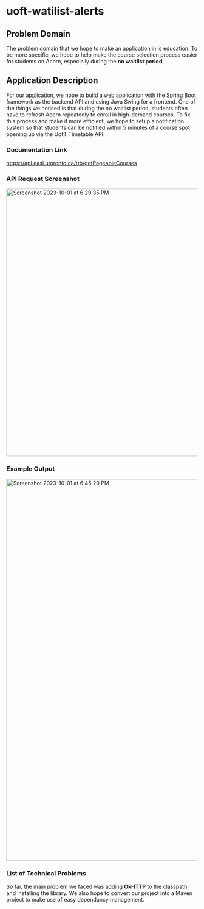 # uoft-watilist-alerts

## Problem Domain
The problem domain that we hope to make an application in is education. To be more specific, we hope to help make the course selection process easier for students on Acorn, especially during the **no waitlist period**.

## Application Description
For our application, we hope to build a web application with the Spring Boot framework as the backend API and using Java Swing for a frontend. One of the things we noticed is that during the no waitlist period, students often have to refresh Acorn repeatedly to enroll in high-demand courses. To fix this process and make it more efficient, we hope to setup a notification system so that students can be notified within 5 minutes of a course spot opening up via the UofT Timetable API.

### Documentation Link
https://api.easi.utoronto.ca/ttb/getPageableCourses

### API Request Screenshot
<img width="702" alt="Screenshot 2023-10-01 at 6 29 35 PM" src="https://github.com/Ram-Raghav-S/uoft-watilist-alerts/assets/44104695/2b370ba3-8364-4786-bed1-cc0fd3d7b98c">

### Example Output
<img width="1002" alt="Screenshot 2023-10-01 at 6 45 20 PM" src="https://github.com/Ram-Raghav-S/uoft-watilist-alerts/assets/44104695/5c1ca58d-9515-4107-b6ab-4e47b7c143fd">


### List of Technical Problems
So far, the main problem we faced was adding **OkHTTP** to the classpath and installing the library. We also hope to convert our project into a Maven project to make use of easy dependancy management.
